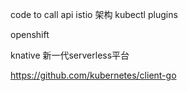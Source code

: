 code to call api
istio 架构
kubectl plugins

openshift

knative 新一代serverless平台

https://github.com/kubernetes/client-go
